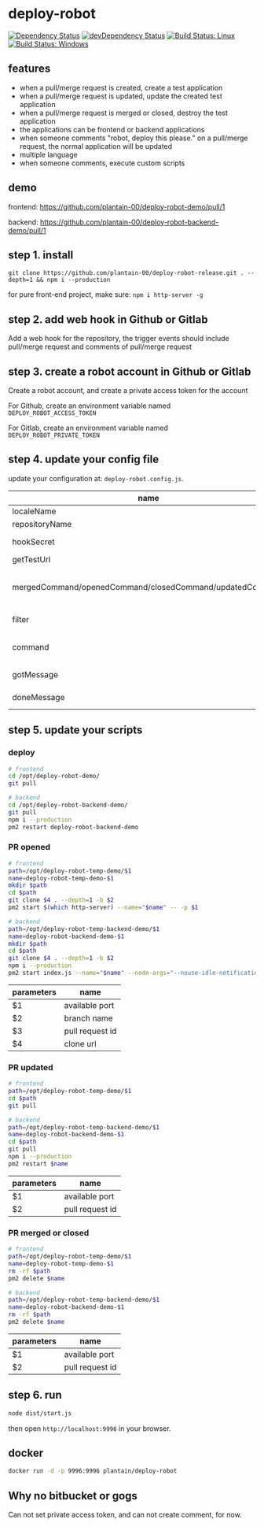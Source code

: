 # deploy-robot

[![Dependency Status](https://david-dm.org/plantain-00/deploy-robot.svg)](https://david-dm.org/plantain-00/deploy-robot)
[![devDependency Status](https://david-dm.org/plantain-00/deploy-robot/dev-status.svg)](https://david-dm.org/plantain-00/deploy-robot#info=devDependencies)
[![Build Status: Linux](https://travis-ci.org/plantain-00/deploy-robot.svg?branch=master)](https://travis-ci.org/plantain-00/deploy-robot)
[![Build Status: Windows](https://ci.appveyor.com/api/projects/status/github/plantain-00/deploy-robot?branch=master&svg=true)](https://ci.appveyor.com/project/plantain-00/deploy-robot/branch/master)

## features

+ when a pull/merge request is created, create a test application
+ when a pull/merge request is updated, update the created test application
+ when a pull/merge request is merged or closed, destroy the test application
+ the applications can be frontend or backend applications
+ when someone comments "robot, deploy this please." on a pull/merge request, the normal application will be updated
+ multiple language
+ when someone comments, execute custom scripts

## demo

frontend: <https://github.com/plantain-00/deploy-robot-demo/pull/1>

backend: <https://github.com/plantain-00/deploy-robot-backend-demo/pull/1>

## step 1. install

`git clone https://github.com/plantain-00/deploy-robot-release.git . --depth=1 && npm i --production`

for pure front-end project, make sure: `npm i http-server -g`

## step 2. add web hook in Github or Gitlab

Add a web hook for the repository, the trigger events should include pull/merge request and comments of pull/merge request

## step 3. create a robot account in Github or Gitlab

Create a robot account, and create a private access token for the account

For Github, create an environment variable named `DEPLOY_ROBOT_ACCESS_TOKEN`

For Gitlab, create an environment variable named `DEPLOY_ROBOT_PRIVATE_TOKEN`

## step 4. update your config file

update your configuration at: `deploy-robot.config.js`.

name | description
--- | ---
localeName | multiple language name
repositoryName | repository name
hookSecret | the secret string you got from step 2
getTestUrl | your test environment url rule
mergedCommand/openedCommand/closedCommand/updatedCommand | the scripts executed when a pull/merge request is merged/opened/closed/updated, see step 5
filter | whether the comment will trigger the comment action
command | the script executed when a comment triggers the comment action, see step 5
gotMessage | the message when your service got the payload
doneMessage | the message when you have done to execute the script

## step 5. update your scripts

### deploy

```bash
# frontend
cd /opt/deploy-robot-demo/
git pull
```

```bash
# backend
cd /opt/deploy-robot-backend-demo/
git pull
npm i --production
pm2 restart deploy-robot-backend-demo
```

### PR opened

```bash
# frontend
path=/opt/deploy-robot-temp-demo/$1
name=deploy-robot-temp-demo-$1
mkdir $path
cd $path
git clone $4 . --depth=1 -b $2
pm2 start $(which http-server) --name="$name" -- -p $1
```

```bash
# backend
path=/opt/deploy-robot-temp-backend-demo/$1
name=deploy-robot-backend-demo-$1
mkdir $path
cd $path
git clone $4 . --depth=1 -b $2
npm i --production
pm2 start index.js --name="$name" --node-args="--nouse-idle-notification --expose-gc --max-old-space-size=8192" -- -p $1
```

parameters | name
--- | ---
$1 | available port
$2 | branch name
$3 | pull request id
$4 | clone url

### PR updated

```bash
# frontend
path=/opt/deploy-robot-temp-demo/$1
cd $path
git pull
```

```bash
# backend
path=/opt/deploy-robot-temp-backend-demo/$1
name=deploy-robot-backend-demo-$1
cd $path
git pull
npm i --production
pm2 restart $name
```

parameters | name
--- | ---
$1 | available port
$2 | pull request id

### PR merged or closed

```bash
# frontend
path=/opt/deploy-robot-temp-demo/$1
name=deploy-robot-temp-demo-$1
rm -rf $path
pm2 delete $name
```

```bash
# backend
path=/opt/deploy-robot-temp-backend-demo/$1
name=deploy-robot-backend-demo-$1
rm -rf $path
pm2 delete $name
```

parameters | name
--- | ---
$1 | available port
$2 | pull request id

## step 6. run

```bash
node dist/start.js
```

then open `http://localhost:9996` in your browser.

## docker

```bash
docker run -d -p 9996:9996 plantain/deploy-robot
```

## Why no bitbucket or gogs

Can not set private access token, and can not create comment, for now.
